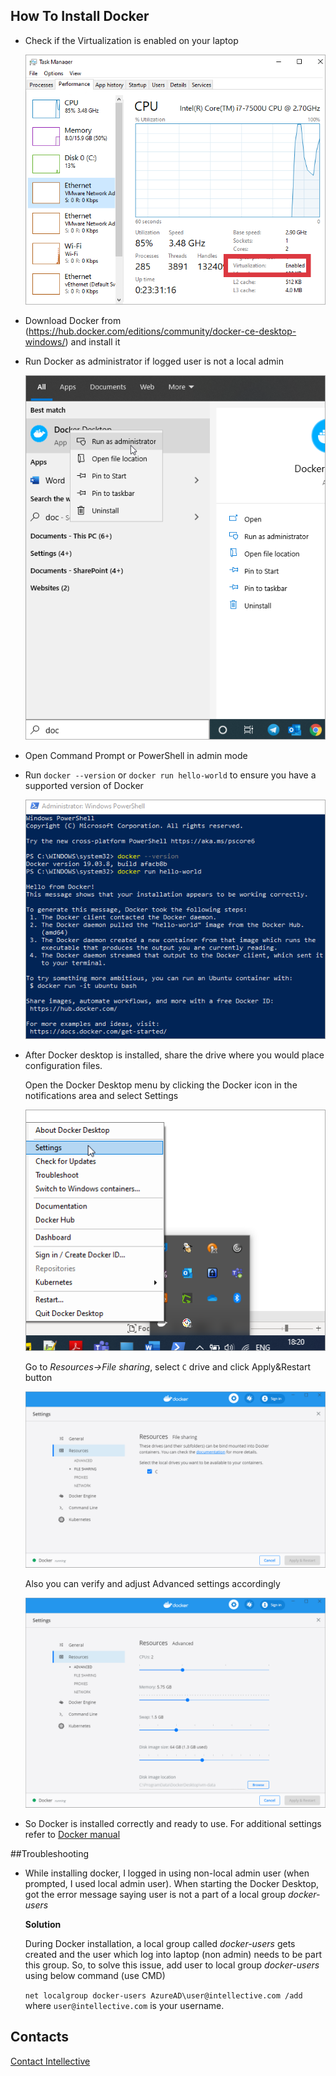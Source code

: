 ## How To Install Docker

- Check if the Virtualization is enabled on your laptop 

	![virtualization-enabled](how-to-install-docker-1.png) 

- Download Docker from (https://hub.docker.com/editions/community/docker-ce-desktop-windows/) and install it 
- Run Docker as administrator if logged user is not a local admin 
	
	![run-docker-as-admin](how-to-install-docker-2.png) 

- Open Command Prompt or PowerShell in admin mode 
- Run `docker --version` or `docker run hello-world` to ensure you have a supported version of Docker 
	
	![cmd-docker-helloworld](how-to-install-docker-3.png) 

- After Docker desktop is installed, share the drive where you would place configuration files. 
	
	Open the Docker Desktop menu by clicking the Docker icon in the notifications area and select Settings 
	
	![docker-settings-select](how-to-install-docker-4.png) 
	
	Go to *Resources->File sharing*, select `C` drive and click Apply&Restart button 
	
	![docker-settings](how-to-install-docker-5.png) 
	
	Also you can verify and adjust Advanced settings accordingly 
	
	![docker-settings-advanced](how-to-install-docker-6.png) 
	
- So Docker is installed correctly and ready to use. For additional settings refer to [Docker manual](https://docs.docker.com/docker-for-windows/) 
	
##Troubleshooting 

- While installing docker, I logged in using non-local admin user (when prompted, I used local admin user). When starting the Docker Desktop, got the error message saying user is not a part of a local group *docker-users* 
	
	**Solution** 
	
	During Docker installation, a local group called *docker-users* gets created and the user which log into laptop (non admin) needs to be part this group. So, to solve this issue, add user to local group *docker-users* using below command (use CMD) 

	`net localgroup docker-users AzureAD\user@intellective.com /add` where `user@intellective.com` is your username. 

## Contacts

[Contact Intellective](https://www.intellective.com/contact-us/)

